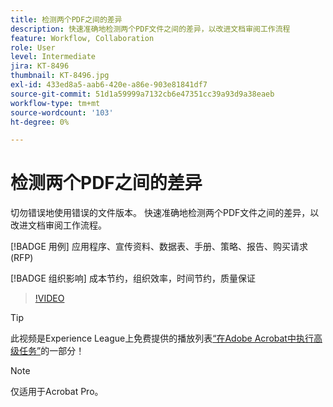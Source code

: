 ```yaml
---
title: 检测两个PDF之间的差异
description: 快速准确地检测两个PDF文件之间的差异，以改进文档审阅工作流程
feature: Workflow, Collaboration
role: User
level: Intermediate
jira: KT-8496
thumbnail: KT-8496.jpg
exl-id: 433ed8a5-aab6-420e-a86e-903e81841df7
source-git-commit: 51d1a59999a7132cb6e47351cc39a93d9a38eaeb
workflow-type: tm+mt
source-wordcount: '103'
ht-degree: 0%

---
```


# 检测两个PDF之间的差异

切勿错误地使用错误的文件版本。 快速准确地检测两个PDF文件之间的差异，以改进文档审阅工作流程。

[!BADGE 用例]
应用程序、宣传资料、数据表、手册、策略、报告、购买请求(RFP)

[!BADGE 组织影响]
成本节约，组织效率，时间节约，质量保证

>[!VIDEO](https://video.tv.adobe.com/v/337211?quality=12&learn=on&hidetitle=true)

>[!TIP]
>
此视频是Experience League上免费提供的播放列表[“在Adobe Acrobat中执行高级任务”](https://experienceleague.adobe.com/en/playlists/acrobat-peform-advanced-tasks)的一部分！

>[!NOTE]
>
仅适用于Acrobat Pro。
